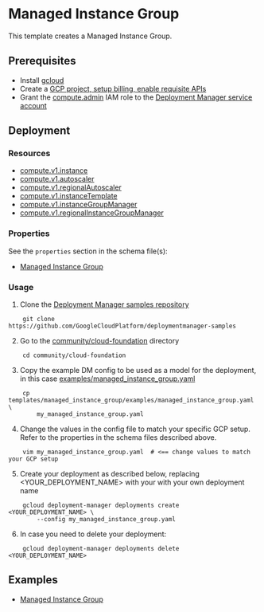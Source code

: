 # Managed Instance Group

This template creates a Managed Instance Group.

## Prerequisites

- Install [gcloud](https://cloud.google.com/sdk)
- Create a [GCP project, setup billing, enable requisite APIs](../project/README.md)
- Grant the [compute.admin](https://cloud.google.com/compute/docs/access/iam) IAM
role to the [Deployment Manager service account](https://cloud.google.com/deployment-manager/docs/access-control#access_control_for_deployment_manager)

## Deployment

### Resources

- [compute.v1.instance](https://cloud.google.com/compute/docs/reference/latest/instances)
- [compute.v1.autoscaler](https://cloud.google.com/compute/docs/reference/latest/autoscalers)
- [compute.v1.regionalAutoscaler](https://cloud.google.com/compute/docs/reference/latest/regionAutoscalers)
- [compute.v1.instanceTemplate](https://cloud.google.com/compute/docs/reference/latest/instanceTemplates)
- [compute.v1.instanceGroupManager](https://cloud.google.com/compute/docs/reference/latest/instanceGroupManagers)
- [compute.v1.regionalInstanceGroupManager](https://cloud.google.com/compute/docs/reference/latest/regionInstanceGroupManagers)

### Properties

See the `properties` section in the schema file(s):

- [Managed Instance Group](managed_instance_group.py.schema)

### Usage

1. Clone the [Deployment Manager samples repository](https://github.com/GoogleCloudPlatform/deploymentmanager-samples)

```shell
    git clone https://github.com/GoogleCloudPlatform/deploymentmanager-samples
```

2. Go to the [community/cloud-foundation](../../) directory

```shell
    cd community/cloud-foundation
```

3. Copy the example DM config to be used as a model for the deployment, in this
   case [examples/managed\_instance\_group.yaml](examples/managed_instance_group.yaml)

```shell
    cp templates/managed_instance_group/examples/managed_instance_group.yaml \
        my_managed_instance_group.yaml
```

4. Change the values in the config file to match your specific GCP setup.
   Refer to the properties in the schema files described above.

```shell
    vim my_managed_instance_group.yaml  # <== change values to match your GCP setup
```

5. Create your deployment as described below, replacing <YOUR_DEPLOYMENT_NAME>
   with your with your own deployment name

```shell
    gcloud deployment-manager deployments create <YOUR_DEPLOYMENT_NAME> \
        --config my_managed_instance_group.yaml
```

6. In case you need to delete your deployment:

```shell
    gcloud deployment-manager deployments delete <YOUR_DEPLOYMENT_NAME>
```

## Examples

- [Managed Instance Group](examples/managed_instance_group.yaml)
